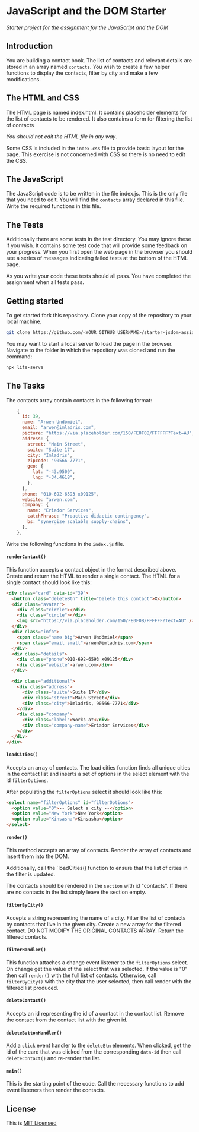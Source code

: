 # JavaScript and the DOM Starter

_Starter project for the assignment for the JavaScript and the DOM_

## Introduction

You are building a contact book. The list of contacts and relevant details are stored in an array named `contacts`. You wish to create a few helper functions to display the contacts, filter by city and make a few modifications.

## The HTML and CSS

The HTML page is named index.html. It contains placeholder elements for the list of contacts to be rendered. It also contains a form for filtering the list of contacts

_You should not edit the HTML file in any way_.

Some CSS is included in the `index.css` file to provide basic layout for the page. This exercise is not concerned with CSS so there is no need to edit the CSS.

## The JavaScript

The JavaScript code is to be written in the file index.js. This is the only file that you need to edit. You will find the `contacts` array declared in this file. Write the required functions in this file.

## The Tests

Additionally there are some tests in the test directory. You may ignore these if you wish. It contains some test code that will provide some feedback on your progress. When you first open the web page in the browser you should see a series of messages indicating failed tests at the bottom of the HTML page.

As you write your code these tests should all pass. You have completed the assignment when all tests pass.

## Getting started

To get started fork this repository. Clone your copy of the repository to your local machine.

```bash
git clone https://github.com/<YOUR_GITHUB_USERNAME>/starter-jsdom-assignment.git
```

You may want to start a local server to load the page in the browser. Navigate to the folder in which the repository was cloned and run the command:

```bash
npx lite-serve
```

## The Tasks

The contacts array contain contacts in the following format:

```javascript
    {
      id: 39,
      name: "Arwen Undómiel",
      email: "arwen@imladris.com",
      picture: "https://via.placeholder.com/150/FE0F0B/FFFFFF?Text=AU",
      address: {
        street: "Main Street",
        suite: "Suite 17",
        city: "Imladris",
        zipcode: "90566-7771",
        geo: {
          lat: "-43.9509",
          lng: "-34.4618",
        },
      },
      phone: "010-692-6593 x09125",
      website: "arwen.com",
      company: {
        name: "Eriador Services",
        catchPhrase: "Proactive didactic contingency",
        bs: "synergize scalable supply-chains",
      },
    },
```

Write the following functions in the `index.js` file.

#### `renderContact()`

This function accepts a contact object in the format described above.
Create and return the HTML to render a single contact. The HTML for a single contact should look like this:

```html
<div class="card" data-id="39">
  <button class="deleteBtn" title="Delete this contact">X</button>
  <div class="avatar">
    <div class="circle"></div>
    <div class="circle"></div>
    <img src="https://via.placeholder.com/150/FE0F0B/FFFFFF?Text=AU" />
  </div>
  <div class="info">
    <span class="name big">Arwen Undómiel</span>
    <span class="email small">arwen@imladris.com</span>
  </div>
  <div class="details">
    <div class="phone">010-692-6593 x09125</div>
    <div class="website">arwen.com</div>
  </div>

  <div class="additional">
    <div class="address">
      <div class="suite">Suite 17</div>
      <div class="street">Main Street</div>
      <div class="city">Imladris, 90566-7771</div>
    </div>
    <div class="company">
      <div class="label">Works at</div>
      <div class="company-name">Eriador Services</div>
    </div>
  </div>
</div>
```

#### `loadCities()`

Accepts an array of contacts.
The load cities function finds all unique cities in the contact list and inserts a set of options in the select element with the id `filterOptions`.

After populating the `filterOptions` select it should look like this:

```html
<select name="filterOptions" id="filterOptions">
  <option value="0">-- Select a city --</option>
  <option value="New York">New York</option>
  <option value="Kinsasha">Kinsasha</option>
</select>
```

#### `render()`

This method accepts an array of contacts.
Render the array of contacts and insert them into the DOM.

Additionally, call the `loadCities() function to ensure that the list of cities in the filter is updated.

The contacts should be rendered in the `section` with id "contacts". If there are no contacts in the list simply leave the section empty.

#### `filterByCity()`

Accepts a string representing the name of a city. Filter the list of contacts by contacts that live in the given city. Create a new array for the filtered contact. DO NOT MODIFY THE ORIGINAL CONTACTS ARRAY. Return the filtered contacts.

#### `filterHandler()`

This function attaches a change event listener to the `filterOptions` select. On change get the value of the select that was selected. If the value is "0" then call `render()` with the full list of contacts. Otherwise, call `filterByCity()` with the city that the user selected, then call render with the filtered list produced.

#### `deleteContact()`

Accepts an id representing the id of a contact in the contact list. Remove the contact from the contact list with the given id.

#### `deleteButtonHandler()`

Add a `click` event handler to the `deleteBtn` elements.
When clicked, get the id of the card that was clicked from the
corresponding `data-id` then call `deleteContact()` and re-render
the list.

#### `main()`

This is the starting point of the code. Call the necessary functions to add event listeners then render the contacts.

## License

This is [MIT Licensed](LICENSE)
